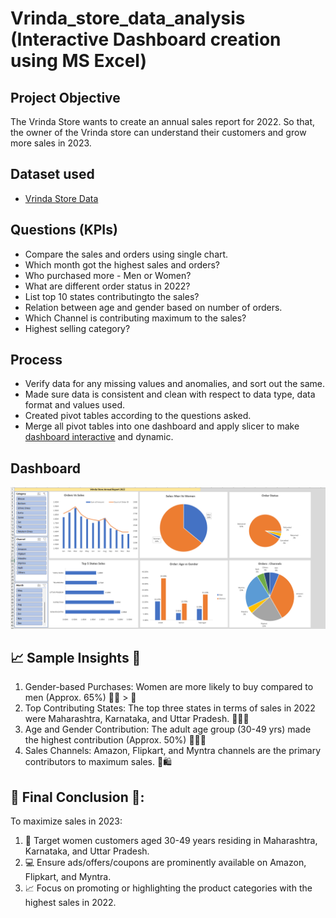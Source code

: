 # Vrinda_store_data_analysis (Interactive Dashboard creation using MS Excel)

## **Project Objective**

The Vrinda Store wants to create an annual sales report for 2022. So that, the owner of the Vrinda store can understand their customers and grow more sales in 2023.

## **Dataset used**
- <a href="https://github.com/sandeepkumar96674/Vrinda-Store-Data-Analysis/blob/main/Vrinda%20Store%20Data%20Analysis.xlsx">Vrinda Store Data</a>

## **Questions (KPIs)**

- Compare the sales and orders using single chart.
- Which month got the highest sales and orders?
- Who purchased more - Men or Women?
- What are different order status in 2022?
- List top 10 states contributingto the sales?
- Relation between age and gender based on number of orders.
- Which Channel is contributing maximum to the sales?
- Highest selling category?



## **Process**

- Verify data for any missing values and anomalies, and sort out the same.
- Made sure data is consistent and clean with respect to data type, data format and values used.
- Created pivot tables according to the questions asked.
- Merge all pivot tables into one dashboard and apply slicer to make <a href="https://github.com/sandeepkumar96674/Vrinda-Store-Data-Analysis/blob/main/Vrinda%20Sales%20(Sandeep%20).png">dashboard interactive</a> and dynamic.



## **Dashboard**

![Alt text of the image](https://github.com/sandeepkumar96674/Vrinda-Store-Data-Analysis/blob/main/Vrinda%20Sales%20(Sandeep%20).png)



## **📈 Sample Insights 🧐**


1. Gender-based Purchases: Women are more likely to buy compared to men (Approx. 65%) 👩‍🦰 > 👨
2. Top Contributing States: The top three states in terms of sales in 2022 were Maharashtra, Karnataka, and Uttar Pradesh. 🥇🥈🥉
3. Age and Gender Contribution: The adult age group (30-49 yrs) made the highest contribution (Approx. 50%) 👩‍🦰👨
4. Sales Channels: Amazon, Flipkart, and Myntra channels are the primary contributors to maximum sales. 🛒🛍️


## **🚀 Final Conclusion 📌:**

To maximize sales in 2023:
1. 🎯 Target women customers aged 30-49 years residing in Maharashtra, Karnataka, and Uttar Pradesh.
2. 💻 Ensure ads/offers/coupons are prominently available on Amazon, Flipkart, and Myntra.
3. 📈 Focus on promoting or highlighting the product categories with the highest sales in 2022.
